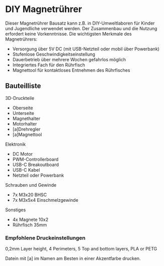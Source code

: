 # DIY Magnetrührer
Dieser Magnetrührer Bausatz kann z.B. in DIY-Umweltlaboren für Kinder und Jugendliche verwendet werden.
Der Zusammenbau und die Nutzung erfordert keine Vorkenntnisse.
Die wichtigsten Merkmale des Magnetrührers:

- Versorgung über 5V DC (mit USB-Netzteil oder mobil über Powerbank)
- Stufenlose Geschwindigkeitseinstellung
- Dauerbetrieb über mehrere Wochen gefahrlos möglich
- Integriertes Fach für den Rührfisch
- Magnettool für kontaktloses Entnehmen des Rührfisches

## Bauteilliste
3D-Druckteile
- Oberseite
- Unterseite
- Magnethalter
- Motorhalter
- [a]Drehregler
- [a]Magnettool

Elektronik
- DC Motor
- PWM-Controllerboard
- USB-C Breakoutboard
- USB-C Kabel
- Netzteil oder Powerbank

Schrauben und Gewinde
- 7x M3x20 BHSC
- 7x M3x5x4 Einschmelzgewinde

Sonstiges
- 4x Magnete 10x2
- Rührfisch 35mm

### Empfohlene Druckeinstellungen
0,2mm Layer height, 4 Perimeters, 5 Top and bottom layers, PLA or PETG

Datein mit [a] im Namen am Besten in einer Akzentfarbe drucken.
